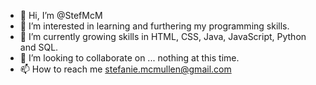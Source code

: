 - 👋 Hi, I’m @StefMcM
- 👀 I’m interested in learning and furthering my programming skills.
- 🌱 I’m currently growing skills in HTML, CSS, Java, JavaScript, Python and SQL.
- 💞️ I’m looking to collaborate on ... nothing at this time.
- 📫 How to reach me stefanie.mcmullen@gmail.com

<!---
StefMcM/StefMcM is a ✨ special ✨ repository because its `README.md` (this file) appears on your GitHub profile.
You can click the Preview link to take a look at your changes.
--->
